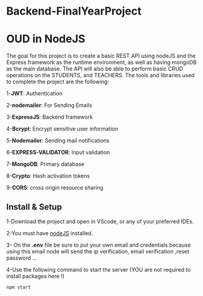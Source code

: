 # Backend-FinalYearProject


# OUD in NodeJS 

The goal for this project is to create a basic REST API using nodeJS and the Express framework as the runtime environment, as well as having mongoDB as the main database. The API will also be able to perform basic CRUD operations on the STUDENTS, and TEACHERS.
The tools and libraries used to complete the project are the following:

1-**JWT**: Authentication

2-**nodemailer**: For Sending Emails

3-**ExpressJS**: Backend framework

4-**Bcrypt**: Encrypt sensitive user information

5-**Nodemailer**: Sending mail notifications

6-**EXPRESS-VALIDATOR**: Input validation

7-**MongoDB**: Primary database

8-**Crypto**: Hash activation tokens

9-**CORS**: cross origin resource sharing



## Install & Setup

1-Download the project and open in VScode, or any of your preferred IDEs.

2-You must have [nodeJS](https://nodejs.org/en/download/) installed.


3- On the **.env** file be sure to put your own email and credentials because using this email node will send the ip verification, email verification ,reset password ...

4-Use the following command to start the server (YOU are not required to install packages here !)

```bash
npm start
```
